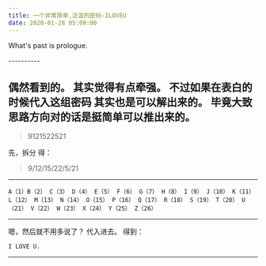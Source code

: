 ```yaml
---
title: 一个非常简单,泛滥的密码-ILOVEU
date: 2020-01-28 05:09:00
---
```

What's past is prologue.

<!--more-->----------


偶然看到的。
其实觉得有点牵强。
不过如果在表白的时候代入这组密码
其实也是可以解出来的。
毕竟大致思路方向对的话是挺简单可以推出来的。
----------


> 9121522521


先，拆分
得：
> 9/12/15/22/5/21


----------


```
A（1）B（2） C（3） D（4） E（5） F（6） G（7） H（8） I（9） J（10） K（11） L（12） M（13） N（14） O（15） P（16） Q（17） R（18） S（19） T（20） U（21） V（22） W（23） X（24） Y（25） Z（26）
```


----------
嗯，然后就不用多说了？
代入进去。
得到：
```
I LOVE U.
```

<hr></hr>

